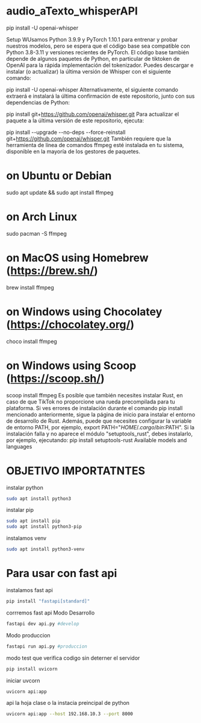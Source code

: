 # audio_aTexto_whisperAPI

pip install -U openai-whisper

Setup
WUsamos Python 3.9.9 y PyTorch 1.10.1 para entrenar y probar nuestros modelos, pero se espera que el código base sea compatible con Python 3.8-3.11 y versiones recientes de PyTorch. El código base también depende de algunos paquetes de Python, en particular de tiktoken de OpenAI para la rápida implementación del tokenizador. Puedes descargar e instalar (o actualizar) la última versión de Whisper con el siguiente comando:

pip install -U openai-whisper
Alternativamente, el siguiente comando extraerá e instalará la última confirmación de este repositorio, junto con sus dependencias de Python:

pip install git+https://github.com/openai/whisper.git
Para actualizar el paquete a la última versión de este repositorio, ejecuta:

pip install --upgrade --no-deps --force-reinstall git+https://github.com/openai/whisper.git
También requiere que la herramienta de línea de comandos ffmpeg esté instalada en tu sistema, disponible en la mayoría de los gestores de paquetes.

# on Ubuntu or Debian
sudo apt update && sudo apt install ffmpeg

# on Arch Linux
sudo pacman -S ffmpeg

# on MacOS using Homebrew (https://brew.sh/)
brew install ffmpeg

# on Windows using Chocolatey (https://chocolatey.org/)
choco install ffmpeg

# on Windows using Scoop (https://scoop.sh/)
scoop install ffmpeg
Es posible que también necesites instalar Rust, en caso de que TikTok no proporcione una rueda precompilada para tu plataforma. Si ves errores de instalación durante el comando pip install mencionado anteriormente, sigue la página de inicio para instalar el entorno de desarrollo de Rust. Además, puede que necesites configurar la variable de entorno PATH, por ejemplo, export PATH="$HOME/.cargo/bin:$PATH". Si la instalación falla y no aparece el módulo "setuptools_rust", debes instalarlo, por ejemplo, ejecutando:
pip install setuptools-rust
Available models and languages

# OBJETIVO IMPORTATNTES
instalar python
```bash
sudo apt install python3
```
instalar pip
```bash
sudo apt install pip
sudo apt install python3-pip
```
instalamos venv
```bash
sudo apt install python3-venv
```

# Para usar con fast api

instalamos fast api
```bash
pip install "fastapi[standard]"
```
corrremos fast api
Modo Desarrollo
```bash
fastapi dev api.py #develop
```
Modo produccion
```bash
fastapi run api.py #produccion
```

modo test que verifica codigo sin deterner el servidor
```bash
pip install uvicorn
```
iniciar uvcorn
```bash
uvicorn api:app
```
api la hoja clase o la instacia preincipal de python
```bash
uvicorn api:app --host 192.168.10.3 --port 8000
```